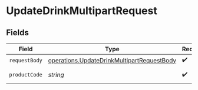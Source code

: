 # UpdateDrinkMultipartRequest


## Fields

| Field                                                                                                           | Type                                                                                                            | Required                                                                                                        | Description                                                                                                     | Example                                                                                                         |
| --------------------------------------------------------------------------------------------------------------- | --------------------------------------------------------------------------------------------------------------- | --------------------------------------------------------------------------------------------------------------- | --------------------------------------------------------------------------------------------------------------- | --------------------------------------------------------------------------------------------------------------- |
| `requestBody`                                                                                                   | [operations.UpdateDrinkMultipartRequestBody](../../../sdk/models/operations/updatedrinkmultipartrequestbody.md) | :heavy_check_mark:                                                                                              | N/A                                                                                                             |                                                                                                                 |
| `productCode`                                                                                                   | *string*                                                                                                        | :heavy_check_mark:                                                                                              | N/A                                                                                                             | AC-A2DF3                                                                                                        |